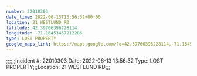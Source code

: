```yaml
---
number: 22010303
date_time: 2022-06-13T13:56:32+00:00
location: 21 WESTLUND RD
latitude: 42.39766396228114
longitude: -71.16453457212286
type: LOST PROPERTY
google_maps_link: https://maps.google.com/?q=42.39766396228114,-71.16453457212286
---
```


;;;;;;Incident #: 22010303  Date: 2022-06-13 13:56:32   Type: LOST PROPERTY;;;Location: 21 WESTLUND RD;;;
